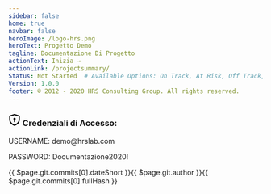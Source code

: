 ```yaml
---
sidebar: false
home: true
navbar: false
heroImage: /logo-hrs.png
heroText: Progetto Demo
tagline: Documentazione Di Progetto
actionText: Inizia →
actionLink: /projectsummary/
Status: Not Started  # Available Options: On Track, At Risk, Off Track, Stopped
Version: 1.0.0
footer: © 2012 - 2020 HRS Consulting Group. All rights reserved.
---
```




<ProjectStatus></ProjectStatus>


<div class="col-6 mx-auto">
  <div class="Box box-shadow">
    <div class="Box-row bg-gray">
    <h3>
    <svg class="octicon octicon-shield-lock v-align-bottom" xmlns="http://www.w3.org/2000/svg" viewBox="0 0 16 16" width="24" height="24">  <path fill-rule="evenodd" clip-rule="evenodd" d="M8.53336 0.133063C8.18645 0.0220524 7.81355 0.0220518 7.46664 0.133062L2.21664 1.81306C1.49183 2.045 1 2.71878 1 3.4798V6.99985C1 8.5659 1.31923 10.1823 2.3032 11.682C3.28631 13.1805 4.88836 14.4946 7.33508 15.5367C7.75909 15.7173 8.24091 15.7173 8.66493 15.5367C11.1116 14.4946 12.7137 13.1805 13.6968 11.682C14.6808 10.1823 15 8.5659 15 6.99985V3.4798C15 2.71878 14.5082 2.045 13.7834 1.81306L8.53336 0.133063ZM7.92381 1.5617C7.97336 1.54584 8.02664 1.54584 8.07619 1.5617L13.3262 3.2417C13.4297 3.27483 13.5 3.37109 13.5 3.4798V6.99985C13.5 8.35818 13.2253 9.66618 12.4426 10.8592C11.6591 12.0535 10.3216 13.2007 8.07713 14.1567C8.02866 14.1773 7.97134 14.1773 7.92287 14.1567C5.67838 13.2007 4.34094 12.0535 3.55737 10.8592C2.77465 9.66618 2.5 8.35818 2.5 6.99985V3.4798C2.5 3.37109 2.57026 3.27483 2.67381 3.2417L7.92381 1.5617ZM9.5 6.49988C9.5 7.05509 9.19835 7.53985 8.75 7.7992L8.75 10.2499C8.75 10.6641 8.41421 10.9999 8 10.9999C7.58579 10.9999 7.25 10.6641 7.25 10.2499L7.25 7.7992C6.80165 7.53985 6.5 7.05509 6.5 6.49988C6.5 5.67145 7.17157 4.99988 8 4.99988C8.82843 4.99988 9.5 5.67145 9.5 6.49988Z"></path></svg>
      Credenziali di Accesso:
    </h3>
    </div>
    <div class="Box-row bg-gray-light">
      <p class="mb-0 f5">
       USERNAME: <span class="text-mono f6">demo@hrslab.com</span>
      </p>
        <p class="mb-0 f5">
       PASSWORD: <span class="text-mono f6">Documentazione2020!</span>
      </p>
    </div>
  </div>
</div>



<div class="d-flex my-4">
<span class="branch-name mx-auto text-gray-light">{{ $page.git.commits[0].dateShort }}<span>{{ $page.git.author }}</span><span>{{ $page.git.commits[0].fullHash }}</span></span>
</div>

